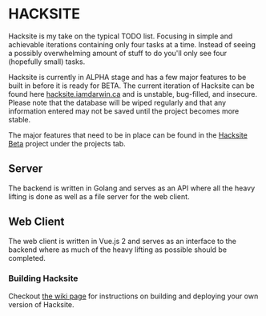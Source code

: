 # HACKSITE

Hacksite is my take on the typical TODO list. Focusing in simple and achievable iterations containing only four tasks at a time. Instead of seeing a possibly overwhelming amount of stuff to do you'll only see four (hopefully small) tasks.

Hacksite is currently in ALPHA stage and has a few major features to be built in before it is ready for BETA. The current iteration of Hacksite can be found here [hacksite.iamdarwin.ca](http://hacksite.iamdarwin.ca) and is unstable, bug-filled, and insecure. Please note that the database will be wiped regularly and that any information entered may not be saved until the project becomes more stable.

The major features that need to be in place can be found in the [Hacksite Beta](https://github.com/darwinfroese/hacksite/projects/1) project under the projects tab.


## Server

The backend is written in Golang and serves as an API where all the heavy lifting is done as well as a file server for the web client.

## Web Client

The web client is written in Vue.js 2 and serves as an interface to the backend where as much of the heavy lifting as possible should be completed.

### Building Hacksite

Checkout [the wiki page](https://github.com/darwinfroese/hacksite/wiki/building) for instructions on building and deploying your own version of Hacksite.
